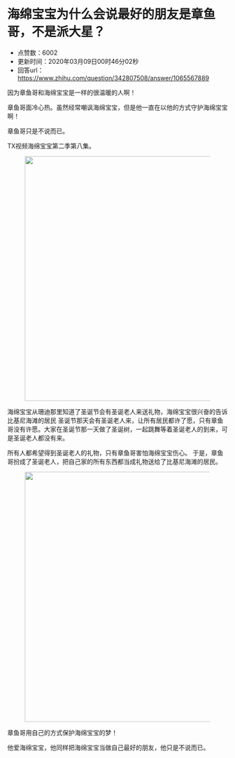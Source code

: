 # 海绵宝宝为什么会说最好的朋友是章鱼哥，不是派大星？
- 点赞数：6002
- 更新时间：2020年03月09日00时46分02秒
- 回答url：https://www.zhihu.com/question/342807508/answer/1065567889
<body>
 <p data-pid="KPPkL3Qt">因为章鱼哥和海绵宝宝是一样的很温暖的人啊！</p>
 <p data-pid="iOiqADBB">章鱼哥面冷心热。虽然经常嘲讽海绵宝宝，但是他一直在以他的方式守护海绵宝宝啊！</p>
 <p data-pid="wXJVTtBg">章鱼哥只是不说而已。</p>
 <p data-pid="6ah7iGzc">TX视频海绵宝宝第二季第八集。</p>
 <figure data-size="normal">
  <img src="https://pica.zhimg.com/50/v2-19954bcc31c6e050ba8f51c7359f0502_720w.jpg?source=1940ef5c" data-rawwidth="559" data-rawheight="559" data-size="normal" data-original-token="v2-137b7d584a79345958243ef71f05baf3" data-default-watermark-src="https://pic1.zhimg.com/50/v2-1a67fb79f31e5aa790a8ac97f28b286b_720w.jpg?source=1940ef5c" class="origin_image zh-lightbox-thumb" width="559" data-original="https://pica.zhimg.com/v2-19954bcc31c6e050ba8f51c7359f0502_r.jpg?source=1940ef5c">
 </figure>
 <p data-pid="C2M4Lqgq">海绵宝宝从珊迪那里知道了圣诞节会有圣诞老人来送礼物，海绵宝宝很兴奋的告诉比基尼海滩的居民 圣诞节那天会有圣诞老人来，让所有居民都许了愿，只有章鱼哥没有许愿。大家在圣诞节那一天做了圣诞树，一起跳舞等着圣诞老人的到来，可是圣诞老人都没有来。</p>
 <p data-pid="00wNrH5p">所有人都希望得到圣诞老人的礼物，只有章鱼哥害怕海绵宝宝伤心。 于是，章鱼哥扮成了圣诞老人，把自己家的所有东西都当成礼物送给了比基尼海滩的居民。</p>
 <figure data-size="normal">
  <img src="https://picx.zhimg.com/50/v2-0b594de0198e310bd8db59b63138ec25_720w.jpg?source=1940ef5c" data-rawwidth="571" data-rawheight="571" data-size="normal" data-original-token="v2-262af244549418a5fa638ca98bcbc263" data-default-watermark-src="https://pica.zhimg.com/50/v2-3459e53ae271fb114df3a38b4a07d955_720w.jpg?source=1940ef5c" class="origin_image zh-lightbox-thumb" width="571" data-original="https://picx.zhimg.com/v2-0b594de0198e310bd8db59b63138ec25_r.jpg?source=1940ef5c">
 </figure>
 <p data-pid="YJz3k5Lm">章鱼哥用自己的方式保护海绵宝宝的梦！</p>
 <p data-pid="V0buf_Gd">他爱海绵宝宝，他同样把海绵宝宝当做自己最好的朋友，他只是不说而已。</p>
</body>